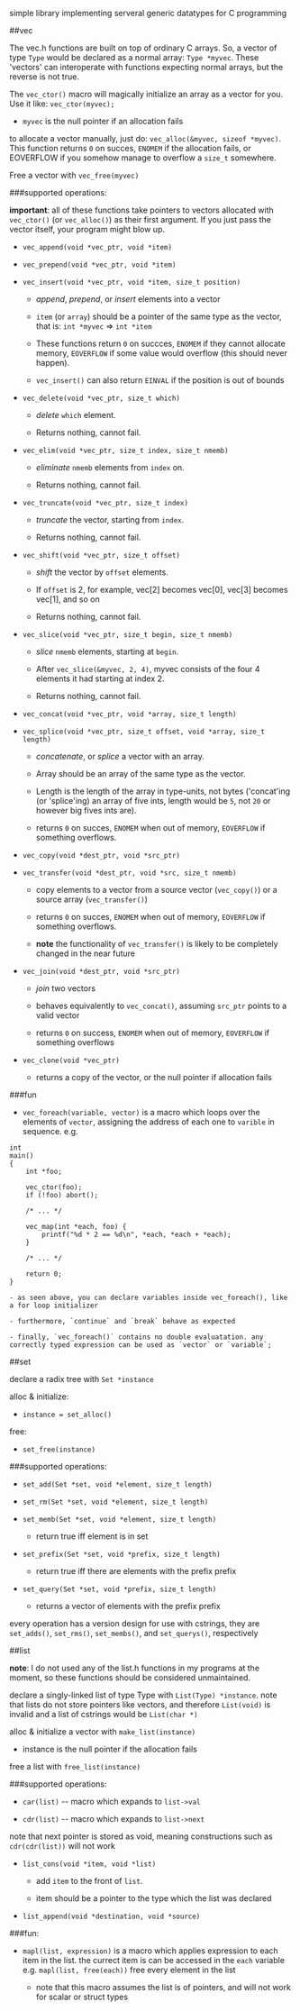 simple library implementing serveral generic datatypes for C programming

##vec

The vec.h functions are built on top of ordinary C arrays.
So, a vector of type `Type` would be declared as a normal array: `Type *myvec`.
These 'vectors' can interoperate with functions expecting normal arrays, but the reverse is not true.

The `vec_ctor()` macro will magically initialize an array as a vector for you.
Use it like: `vec_ctor(myvec);`

- `myvec` is the null pointer if an allocation fails

to allocate a vector manually, just do: `vec_alloc(&myvec, sizeof *myvec)`.
This function returns `0` on succes, `ENOMEM` if the allocation fails, or EOVERFLOW if you somehow manage to overflow a `size_t` somewhere.

Free a vector with `vec_free(myvec)`

###supported operations:

**important**: all of these functions take pointers to vectors allocated with `vec_ctor()` (or `vec_alloc()`) as their first argument.
If you just pass the vector itself, your program might blow up.

- `vec_append(void *vec_ptr, void *item)`

- `vec_prepend(void *vec_ptr, void *item)`

- `vec_insert(void *vec_ptr, void *item, size_t position)`

	- _append_, _prepend_, or _insert_ elements into a vector

	- `item` (or `array`) should be a pointer of the same type as the vector,
	that is: `int *myvec` => `int *item`

	- These functions return `0` on succces, `ENOMEM` if they cannot allocate memory, `EOVERFLOW` if some value would overflow (this should never happen).

	- `vec_insert()` can also return `EINVAL` if the position is out of bounds

- `vec_delete(void *vec_ptr, size_t which)`

	- _delete_ `which` element.

	- Returns nothing, cannot fail.

- `vec_elim(void *vec_ptr, size_t index, size_t nmemb)`

	- _eliminate_ `nmemb` elements from `index` on.

	- Returns nothing, cannot fail.

- `vec_truncate(void *vec_ptr, size_t index)`

	- _truncate_ the vector, starting from `index`.

	- Returns nothing, cannot fail.

- `vec_shift(void *vec_ptr, size_t offset)`

	- _shift_ the vector by `offset` elements.

	- If `offset` is 2, for example, vec[2] becomes vec[0], vec[3] becomes vec[1], and so on

	- Returns nothing, cannot fail.

- `vec_slice(void *vec_ptr, size_t begin, size_t nmemb)`

	- _slice_ `nmemb` elements, starting at `begin`.

	- After `vec_slice(&myvec, 2, 4)`, myvec consists of the four 4 elements it had starting at index 2.

	- Returns nothing, cannot fail.
	
- `vec_concat(void *vec_ptr, void *array, size_t length)`

- `vec_splice(void *vec_ptr, size_t offset, void *array, size_t length)`

	- _concatenate_, or _splice_ a vector with an array.

	- Array should be an array of the same type as the vector.

	- Length is the length of the array in type-units, not bytes
	  ('concat'ing (or 'splice'ing) an array of five ints, length would be `5`, not `20` or however big fives ints are).

	- returns `0` on succes, `ENOMEM` when out of memory, `EOVERFLOW` if something overflows.

- `vec_copy(void *dest_ptr, void *src_ptr)`
- `vec_transfer(void *dest_ptr, void *src, size_t nmemb)`
	- copy elements to a vector from a source vector (`vec_copy()`) or a source array (`vec_transfer()`)

	- returns `0` on succes, `ENOMEM` when out of memory, `EOVERFLOW` if something overflows.

	- **note** the functionality of `vec_transfer()` is likely to be completely changed in the near future

- `vec_join(void *dest_ptr, void *src_ptr)`

	- _join_ two vectors

	- behaves equivalently to `vec_concat()`, assuming `src_ptr` points to a valid vector

	- returns `0` on success, `ENOMEM` when out of memory, `EOVERFLOW` if something overflows

- `vec_clone(void *vec_ptr)`

	- returns a copy of the vector, or the null pointer if allocation fails

###fun

- `vec_foreach(variable, vector)` is a macro which loops over the elements of `vector`,
assigning the address of each one to `varible` in sequence. e.g.

```
int
main()
{
	int *foo;

	vec_ctor(foo);
	if (!foo) abort();

	/* ... */

	vec_map(int *each, foo) {
		printf("%d * 2 == %d\n", *each, *each + *each);
	}

	/* ... */

	return 0;
}
```

	- as seen above, you can declare variables inside vec_foreach(), like a for loop initializer

	- furthermore, `continue` and `break` behave as expected

	- finally, `vec_foreach()` contains no double evaluatation. any correctly typed expression can be used as `vector` or `variable`;

##set

declare a radix tree with `Set *instance`

alloc & initialize:

- `instance = set_alloc()`

free:

- `set_free(instance)`

###supported operations:

- `set_add(Set *set, void *element, size_t length)`

- `set_rm(Set *set, void *element, size_t length)`

- `set_memb(Set *set, void *element, size_t length)`

	- return true iff element is in set

- `set_prefix(Set *set, void *prefix, size_t length)`

	- return true iff there are elements with the prefix prefix

- `set_query(Set *set, void *prefix, size_t length)`

	- returns a vector of elements with the prefix prefix

every operation has a version design for use with cstrings, they are
`set_adds()`, `set_rms()`, `set_membs()`, and `set_querys()`, respectively

##list

**note**: I do not used any of the list.h functions in my programs at the moment, so these functions should be considered unmaintained.

declare a singly-linked list of type Type with `List(Type) *instance`.
note that lists do not store pointers like vectors, and therefore
`List(void)` is invalid and a list of cstrings would be `List(char *)`

alloc & initialize a vector with `make_list(instance)`

- instance is the null pointer if the allocation fails

free a list with `free_list(instance)`

###supported operations:

- `car(list)` -- macro which expands to `list->val`

- `cdr(list)` -- macro which expands to `list->next`

note that next pointer is stored as void, meaning constructions such as
`cdr(cdr(list))` will not work

- `list_cons(void *item, void *list)`

	- add `item` to the front of `list`.

	- item should be a pointer to the type which the list was declared

- `list_append(void *destination, void *source)`

###fun:

- `mapl(list, expression)` is a macro which applies expression to each
item in the list. the currect item is can be accessed in the `each` variable
e.g. `mapl(list, free(each))` free every element in the list

	- note that this macro assumes the list is of pointers, and will not
	work for scalar or struct types
